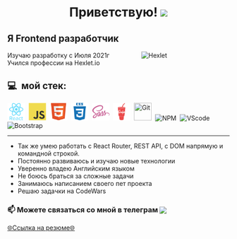 <h1 align="center">Приветствую! <img src="https://media.giphy.com/media/hvRJCLFzcasrR4ia7z/giphy.gif" width="40"></h1>

## Я Frontend разработчик

<img src="https://kodi-promo.ru/logos/logo-gs-hexlet-io.jpg"  align="right" title="Hexlet" alt="Hexlet" width="200" height="100"/>
Изучаю разработку с Июля 2021г<br>
Учился профессии на Hexlet.io

## 💻 &nbsp;мой стек:
<p>
<img src="https://github.com/devicons/devicon/blob/master/icons/react/react-original-wordmark.svg" title="React" alt="React" width="40" height="40"/>&nbsp;
<img src="https://github.com/devicons/devicon/blob/master/icons/javascript/javascript-original.svg" title="JavaScript" alt="JavaScript" width="40" height="40"/>&nbsp;
<img src="https://github.com/devicons/devicon/blob/master/icons/html5/html5-original.svg" title="HTML5" alt="HTML" width="40" height="40"/>&nbsp;
<img src="https://github.com/devicons/devicon/blob/master/icons/css3/css3-plain-wordmark.svg"  title="CSS3" alt="CSS" width="40" height="40"/>&nbsp;
<img src="https://github.com/devicons/devicon/blob/master/icons/sass/sass-original.svg" title="SASS" **alt="SASS" width="40" height="40"/>&nbsp;
<img src="https://github.com/devicons/devicon/blob/master/icons/gulp/gulp-plain.svg" title="Gulp" **alt="Gulp" width="40" height="40"/>&nbsp;
<img src="https://cdn.jsdelivr.net/gh/devicons/devicon/icons/git/git-plain-wordmark.svg" title="Git" **alt="Git" width="40" height="40"/>&nbsp;
<img src="https://cdn.jsdelivr.net/gh/devicons/devicon/icons/npm/npm-original-wordmark.svg" title="NPM" alt="NPM" width="60" height="40"/>&nbsp;
<img src="https://cdn.jsdelivr.net/gh/devicons/devicon/icons/vscode/vscode-original.svg" title="VScode" alt="VScode" width="40" height="40"/>&nbsp;
<img src="https://cdn.jsdelivr.net/gh/devicons/devicon/icons/bootstrap/bootstrap-original.svg" title="Bootstrap" alt="Bootstrap" width="50" height="40"/>&nbsp;                   
</p>

---

 - Так же умею работать с React Router, REST API, с DOM напрямую и командной строкой. 
 - Постоянно развиваюсь и изучаю новые технологии
 - Уверенно владею Английским языком
 - Не боюсь браться за сложные задачи
 - Занимаюсь написанием своего пет проекта
 - Решаю задачки на CodeWars

### 📫 Можете связаться со мной в телеграм [<img src="https://cdn-icons-png.flaticon.com/512/5968/5968804.png" height ="40" align="center"/>](https://t.me/metkiyd)
[🌐Ссылка на резюме🌐](https://metkiyd.github.io/Resume/)
